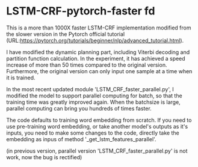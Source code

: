 # LSTM-CRF-pytorch-faster fd

This is a more than 1000X faster LSTM-CRF implementation modified from the slower version in the Pytorch official tutorial   (URL:https://pytorch.org/tutorials/beginner/nlp/advanced_tutorial.html). 

I have modified the dynamic planning part, including Viterbi decoding and partition function calculation. In the experiment, it has achieved a speed increase of more than 50 times compared to the original version. Furthermore, the original version can only input one sample at a time when it is trained. 

In the most recent updated module 'LSTM_CRF_faster_parallel.py', I modified the model to support parallel computing for batch, so that the training time was greatly improved again. When the batchsize is large, parallel computing can bring you hundreds of times faster.

The code defaults to training word embedding from scratch. If you need to use pre-training word embedding, or take another model's outputs as it's inputs, you need to make some changes to the code, directly take the embedding as inpus of method '_get_lstm_features_parallel'.

(in previous version, parallel version 'LSTM_CRF_faster_parallel.py' is not work, now the bug is rectified)
